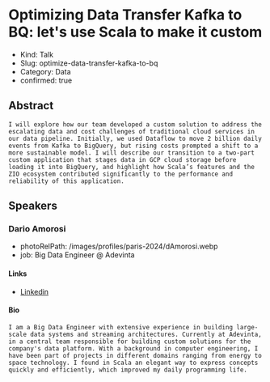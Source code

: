 # Optimizing Data Transfer Kafka to BQ: let's use Scala to make it custom

- Kind: Talk
- Slug: optimize-data-transfer-kafka-to-bq
- Category: Data
- confirmed: true

## Abstract

```
I will explore how our team developed a custom solution to address the escalating data and cost challenges of traditional cloud services in our data pipeline. Initially, we used Dataflow to move 2 billion daily events from Kafka to BigQuery, but rising costs prompted a shift to a more sustainable model. I will describe our transition to a two-part custom application that stages data in GCP cloud storage before loading it into BigQuery, and highlight how Scala’s features and the ZIO ecosystem contributed significantly to the performance and reliability of this application.
```

## Speakers

### Dario Amorosi

- photoRelPath: /images/profiles/paris-2024/dAmorosi.webp
- job: Big Data Engineer @ Adevinta

#### Links

- [Linkedin](https://www.linkedin.com/in/dario-amorosi-019317151)

#### Bio

```
I am a Big Data Engineer with extensive experience in building large-scale data systems and streaming architectures. Currently at Adevinta, in a central team responsible for building custom solutions for the company's data platform. With a background in computer engineering, I have been part of projects in different domains ranging from energy to space technology. I found in Scala an elegant way to express concepts quickly and efficiently, which improved my daily programming life.
```
